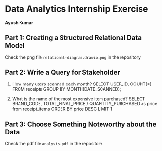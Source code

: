 # Data Analytics Internship Exercise
#### Ayush Kumar

## Part 1: Creating a Structured Relational Data Model
Check the png file `relational-diagram.drawio.png` in the repository

## Part 2: Write a Query for Stakeholder
1. How many users scanned each month?
SELECT USER_ID, COUNT(*)
FROM receipts
GROUP BY MONTH(DATE_SCANNED);

2. What is the name of the most expensive item purchased?
SELECT BRAND_CODE, TOTAL_FINAL_PRICE / QUANTITY_PURCHASED as price
from receipt_items
ORDER BY price DESC
LIMIT 1

## Part 3: Choose Something Noteworthy about the Data
Check the pdf file `analysis.pdf` in the repository

